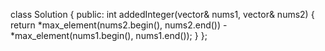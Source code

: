 class Solution {
public:
    int addedInteger(vector<int>& nums1, vector<int>& nums2) {
        return *max_element(nums2.begin(), nums2.end()) - *max_element(nums1.begin(), nums1.end());
    }
};